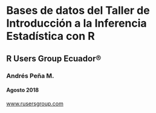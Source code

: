 # Bases de datos del Taller de Introducción a la Inferencia Estadística con R

## R Users Group Ecuador®

### Andrés Peña M.

#### Agosto 2018

www.rusersgroup.com
